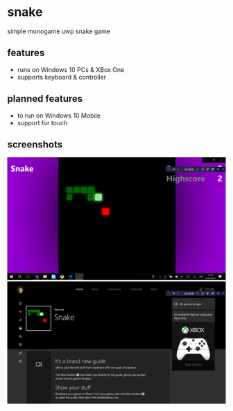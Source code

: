 # snake
simple monogame uwp snake game

## features
- runs on Windows 10 PCs & XBox One
- supports keyboard & controller

## planned features
- to run on Windows 10 Mobile
- support for touch

## screenshots
![Snake running on Windows 10](/Snake/Snake/Assets/Screenshots/running%20on%20Windows%2010.png)
![Snake installed on XBox One S](/Snake/Snake/Assets/Screenshots/installed%20on%20XBox%20One%20S.png)

